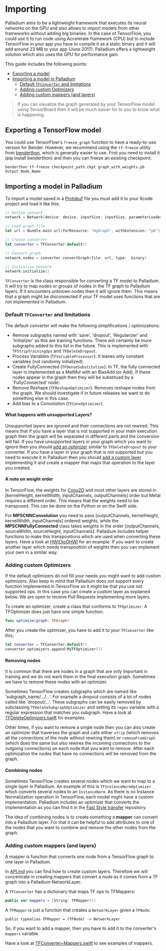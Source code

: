 
# Importing

Palladium aims to be a lightweight framework that executes its neural networks on the GPU and also allows to import models from other frameworks without adding big binaries. 
In the case of TensorFlow, you could use it to run code using Accelerate framework (CPU) but to include TensorFlow in your app you have to compile it as a static binary and it will add around 23 MB to your app (June 2017).
Palladium offers a lightweight solution which also uses the GPU for performance gain.

This guide includes the following points:
* [Exporting a model]
* [Importing a model in Palladium]
    - [Default `TFConverter` and limitations]
    - [Adding custom Optimizers]
    - [Adding custom mappers (and layers)]

> If you can visualize the graph generated by your TensorFlow model using TensorBoard then it will be much easier for to you to know what is happening.

## Exporting a TensorFlow model

You could use TensorFlow's `freeze_graph` function to have a ready-to-use version for Bender. However, we recommend using the `tf-freeze` utility from [benderthon](https://github.com/xmartlabs/benderthon), which is generally easier to use. First you need to install it (pip install benderthon) and then you can freeze an existing checkpoint:

```shell
benderthon tf-freeze checkpoint_path.ckpt graph_with_weights.pb Output_Node_Name
```


## Importing a model in Palladium

To import a model saved in a [Protobuf](https://developers.google.com/protocol-buffers/) file you must add it to your Xcode project and load it like this:

```swift
// Define network
network = Network(device: device, inputSize: inputSize, parameterLoader: nil)

// Load graph file
let url = Bundle.main.url(forResource: "myGraph", withExtension: "pb")!

// Create converter
let converter = TFConverter.default()

// Convert graph
network.nodes = converter.convertGraph(file: url, type: .binary)

// Initialize network
network.initialize()
```

`TFConverter` is the class responsible for converting a TF model to Palladium. It will try to map nodes or groups of nodes in the TF graph to Palladium layers. If it encounters unknown nodes then it will ignore them. This means that a graph might be disconnected if your TF model uses functions that are not implemented in Palladium.


### Default `TFConverter` and limitations

The default converter will make the following simplifications / optimizations:
* Remove subgraphs named with 'save', 'dropout', 'Regularizer' and 'Initializer' as this are training functions. There will certainly be more subgraphs added to this list in the future. This is implemented with `TFStripTrainingOps` and `TFDeleteDropout`.
* Process Variables (`TFVariableProcessor`): It leaves only constant variables (not randomly initialized).
* Create FullyConnected (`TFDenseSubstitution`): In TF, the fully connected layer is implemented as a MatMul with an BiasAdd (or Add). If these nodes appear in the graph then they will be substitued by a 'FullyConnected' node.
* Remove Reshape (`TFReshapeOptimizer`): Removes reshape nodes from the graph. We should investigate if in future releases we want to do something else in this case.
* Add bias to a Convolution (`TFConvOptimizer`).

#### What happens with unsupported Layers?

Unsupported layers are ignored and their connections are not rewired. This means that if you have a layer that is not supported in your main execution graph then the graph will be separated in different parts and the conversion will fail. If you have unsupported layers in your graph which you want to ignore then you should [add an optimizer](#custom-optimizer) similar to `TFDeleteDropout` to your converter. If you have a layer in your graph that is not supported but you need to execute it in Palladium then you should [add a custom layer](Documentation/API.md#adding-new-layers) implementing it and create a mapper that maps that operation to the layer you created.

#### A note on weight order
In TensorFlow, the weights for [Conv2D](https://www.tensorflow.org/api_docs/python/tf/nn/conv2d) and most other layers are stored in [kernelHeight, kernelWidth, inputChannels, outputChannels] order but Metal requires a different order. This means that the weights need to be transposed. This can be done on the Python or on the Swift side.

For __MPSCNNConvolution__ you need to pass [outputChannels, kernelHeight, kernelWidth, inputChannels] ordered weights, while the __MPSCNNFullyConnected__ class takes weights in the order [outputChannels, sourceWidth, sourceHeight, inputChannels]. Palladium includes helper functions to make this transpositions which are used when converting these layers. Have a look at [HWIOtoOHWI](Sources/Helpers/Helpers.swift) for an example. If you want to create another layer which needs transposition of weights then you can implement your own in a similar way.

### Adding custom Optimizers <a name="custom-optimizer"></a>

If the default optimizers do not fill your needs you might want to add custom optimizers. Also keep in mind that Palladium does not support every function implemented in TensorFlow so it might be that you use not supported ops. In this case you can create a custom layer as explained below. We are open to receive Pull Requests implementing more layers.

To create an optimizer, create a class that conforms to `TFOptimizer`.
A TFOptimizer does just have one simple function: 

```swift
func optimize(graph: TFGraph)
```

After you create the optimizer, you have to add it to your `TFConverter` like this;

```swift
let converter = TFConverter.default()
converter.optimizers.append(MyTFOptimizer())
```

#### Removing nodes

It is common that there are nodes in a graph that are only important in training and we do not want them in the final execution graph. Sometimes we have to remove these nodes with an optimizer.

Sometimes TensorFlow creates subgraphs which are named like 'subgraph_name/.../...'. For example a dropout consists of a lot of nodes called like 'dropout/...'. These subgraphs can be easily removed by subclassing `TFDeleteSubgraphOptimizer` and setting its `regex` variable with a regular expression that matches you subgraph.
Have a look at [TFDeleteOptimizers.swift](Sources/Adapters/Tensorflow/TFDeleteOptimizers.swift) for examples.

Other times, if you want to remove a single node then you can also create an optimizer that traverses the graph and calls either `strip` (which removes all the connections of the node without rewiring them) or `removeFromGraph` (which does the same but also rewires the incoming connections to the outgoing connections) on each node that you want to remove. After each optimization the nodes that have no connections will be removed from the graph.

#### Combining nodes

Sometimes TensorFlow creates several nodes which we want to map to a single layer in Palladium. An example of this is `TFInstanceNormOptimizer` which converts several nodes to an `InstanceNorm`. As there is no Instance Normalization operation in TensorFlow, each model might have a custom implementation. Palladium includes an optimizer that converts the implementation as you can find it in the [Fast Style transfer](https://github.com/lengstrom/fast-style-transfer/blob/master/src/transform.py) repository.

The idea of combining nodes is to create something a __mapper__ can convert into a Palladium layer. For that it can be helpful to add attributes to one of the nodes that you want to combine and remove the other nodes from the graph.


### Adding custom mappers (and layers) <a name="custom-mappers"></a>

A mapper is function that converts one node from a TensorFlow graph to one layer in Palladium.

In [API.md](Documentation/API.md) you can find how to create custom layers. Therefore we will concentrate in creating mappers that convert a node as it comes from a TF graph into a Palladium NetworkLayer.

A `TFConverter` has a dictionary that maps TF ops to TFMappers:

```swift
public var mappers = [String: TFMapper]()
```

A `TFMapper` is just a function that creates a `NetworkLayer` given a `TFNode`:

`public typealias TFMapper = (TFNode) -> NetworkLayer`

So, if you want to add a mapper, then you have to add it to the converter's `mappers` variable.

Have a look at [TFConverter+Mappers.swift](Sources/Adapters/Tensorflow/TFConverter+Mappers.swift) to see examples of mappers.


[Exporting a model]: #exporting-a-model
[Importing a model in Palladium]: #importing-a-model-in-bender
[Default `TFConverter` and limitations]: #default-tfconverter-and-limitations
[Adding custom Optimizers]: #adding-custom-optimizers
[Adding custom mappers (and layers)]: #custom-mappers